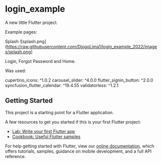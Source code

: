 # login_example

A new little Flutter project. 

Example pages: 

Splash
![splash.png](https://raw.githubusercontent.com/DiogoLima1/login_example_2022/images/splash.png]

Login, Forgot Password and Home.

Was used:

cupertino_icons: ^1.0.2
carousel_slider: ^4.0.0
flutter_signin_button: ^2.0.0
syncfusion_flutter_calendar: ^19.4.55
validatorless: ^1.2.1

## Getting Started

This project is a starting point for a Flutter application.

A few resources to get you started if this is your first Flutter project:

- [Lab: Write your first Flutter app](https://flutter.dev/docs/get-started/codelab)
- [Cookbook: Useful Flutter samples](https://flutter.dev/docs/cookbook)

For help getting started with Flutter, view our
[online documentation](https://flutter.dev/docs), which offers tutorials,
samples, guidance on mobile development, and a full API reference.
